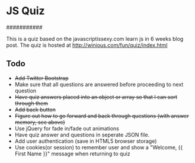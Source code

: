 # JS Quiz #
###########

This is a quiz based on the javascriptissexy.com learn js in 6 weeks blog post.
The quiz is hosted at http://winious.com/fun/quiz/index.html

## Todo ##
* ~~Add Twitter Bootstrap~~
* Make sure that all questions are answered before proceeding to next question
* ~~Have quiz answers placed into an object or array so that I can sort through them~~
* ~~Add back button~~
* ~~Figure out how to go forward and back through questions (with answer memory, see above)~~
* Use jQuery for fade in/fade out animations
* Have quiz answer and questions in seperate JSON file.
* Add user authentication (save in HTML5 browser storage)
* Use cookies(or session) to remember user and show a "Welcome, {{ First Name }}" message when returning to quiz
